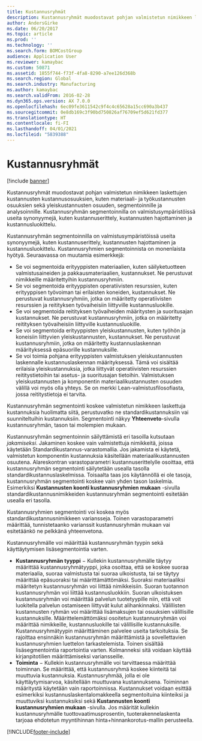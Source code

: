 ```yaml
---
title: Kustannusryhmät
description: Kustannusryhmät muodostavat pohjan valmistetun nimikkeen laskettujen kustannusten kustannusosuuksien, kuten materiaali- ja työkustannusten osuuksien sekä yleiskustannusten osuuden, segmentoinnille ja analysoinnille. Kustannusryhmän segmentoinnilla on valmistusympäristöissä useita synonyymejä, kuten kustannuserittely, kustannusten hajottaminen ja kustannusluokittelu.
author: AndersGirke
ms.date: 06/20/2017
ms.topic: article
ms.prod: ''
ms.technology: ''
ms.search.form: BOMCostGroup
audience: Application User
ms.reviewer: kamaybac
ms.custom: 50871
ms.assetid: 1855f744-f73f-4fa8-8290-a7ee126d368b
ms.search.region: Global
ms.search.industry: Manufacturing
ms.author: kamaybac
ms.search.validFrom: 2016-02-28
ms.dyn365.ops.version: AX 7.0.0
ms.openlocfilehash: 6ec09fe3611542c9f4c4c65628a15cc690a3b437
ms.sourcegitcommit: 0e8db169c3f90bd750826af76709ef5d621fd377
ms.translationtype: HT
ms.contentlocale: fi-FI
ms.lasthandoff: 04/01/2021
ms.locfileid: "5839388"
---
```

# <a name="cost-groups"></a>Kustannusryhmät

[!include [banner](../includes/banner.md)]

Kustannusryhmät muodostavat pohjan valmistetun nimikkeen laskettujen kustannusten kustannusosuuksien, kuten materiaali- ja työkustannusten osuuksien sekä yleiskustannusten osuuden, segmentoinnille ja analysoinnille. Kustannusryhmän segmentoinnilla on valmistusympäristöissä useita synonyymejä, kuten kustannuserittely, kustannusten hajottaminen ja kustannusluokittelu. 

Kustannusryhmän segmentoinnilla on valmistusympäristöissä useita synonyymejä, kuten kustannuserittely, kustannusten hajottaminen ja kustannusluokittelu. Kustannusryhmien segmentoinnista on monenlaista hyötyä. Seuraavassa on muutamia esimerkkejä:

-   Se voi segmentoida erityyppisten materiaalien, kuten säilyketuotteen valmistusaineiden ja pakkausmateriaalien, kustannukset. Ne perustuvat nimikkeille määritettyihin kustannusryhmiin.
-   Se voi segmentoida erityyppisten operatiivisten resurssien, kuten erityyppisen työvoiman tai erilaisten koneiden, kustannukset. Ne perustuvat kustannusryhmiin, jotka on määritetty operatiivisten resurssien ja reitityksen työvaiheisiin liittyville kustannusluokille.
-   Se voi segmentoida reitityksen työvaiheiden määritysten ja suoritusajan kustannukset. Ne perustuvat kustannusryhmiin, jotka on määritetty reitityksen työvaiheisiin liittyville kustannusluokille.
-   Se voi segmentoida erityyppisten yleiskustannusten, kuten työhön ja koneisiin liittyvien yleiskustannusten, kustannukset. Ne perustuvat kustannusryhmiin, jotka on määritetty kustannuslaskennan määrityksessä epäsuorille kustannuksille.
-   Se voi toimia pohjana erityyppisten valmistuksen yleiskustannusten laskennalle kustannuslaskennan määrityksessä. Tämä voi sisältää erilaisia yleiskustannuksia, jotka liittyvät operatiivisten resurssien reititystietoihin tai asetus- ja suoritusajan tietoihin. Valmistuksen yleiskustannusten ja komponentin materiaalikustannusten osuuden välillä voi myös olla yhteys. Se on merkki Lean-valmistusfilosofiasta, jossa reititystietoja ei tarvita.

Kustannusryhmän segmentointi koskee valmistetun nimikkeen laskettuja kustannuksia huolimatta siitä, perustuvatko ne standardikustannuksiin vai suunniteltuihin kustannuksiin. Segmentointi näkyy **Yhteenveto**-sivulla kustannusryhmän, tason tai molempien mukaan. 

Kustannusryhmän segmentoinnin säilyttämistä eri tasoilla kutsutaan *jakamiseksi*. Jakaminen koskee vain valmistettuja nimikkeitä, joissa käytetään Standardikustannus-varastomallia. Jos jakamista ei käytetä, valmistetun komponentin kustannuksia käsitellään materiaalikustannusten osuutena. Alareskontran varastoparametri kustannuserittelylle osoittaa, että kustannusryhmän segmentointi säilytetään usealla tasolla standardikustannuslaskelmissa. Toisaalta taas jos käytännöllä ei ole tasoja, kustannusryhmän segmentointi koskee vain yhden tason laskelmia. Esimerkiksi **Kustannusten koonti kustannusryhmien mukaan** -sivulla standardikustannusnimikkeiden kustannusryhmän segmentointi esitetään usealla eri tasolla. 

Kustannusryhmien segmentointi voi koskea myös standardikustannusnimikkeen variansseja. Toinen varastoparametri määrittää, tunnistetaanko varianssit kustannusryhmän mukaan vai esitetäänkö ne pelkkänä yhteenvetona. 

Kustannusryhmälle voi määrittää kustannusryhmän tyypin sekä käyttäytymisen lisäsegmentointia varten.

-   **Kustannusryhmän tyyppi** − Kullekin kustannusryhmälle täytyy määrittää kustannusryhmätyyppi, joka osoittaa, että se koskee suoraa materiaalia, suoraa valmistusta tai suoraa ulkoistusta, tai se täytyy määrittää epäsuoraksi tai määrittämättömäksi. Suoraksi materiaaliksi määritetyn kustannusryhmän voi liittää nimikkeisiin. Suoran tuotannon kustannusryhmän voi liittää kustannusluokkiin. Suoran ulkoistuksen kustannusryhmän voi määrittää palvelun tuotetyypille niin, että voit luokitella palvelun ostamiseen liittyvät kulut alihankinnaksi. Välillisten kustannusten ryhmän voi määrittää lisämaksujen tai osuuksien välillisille kustannuksille. Määrittelemättömäksi osoitetun kustannusryhmän voi määrittää nimikkeille, kustannusluokille tai välillisille kustannuksille. Kustannusryhmätyypin määrittäminen palvelee useita tarkoituksia. Se rajoittaa ensinnäkin kustannusryhmän määrittämistä ja sovellettavien kustannusryhmien luettelon tarkastelemista. Toinen sisältää lisäsegmentointia raportointia varten. Kolmanneksi sitä voidaan käyttää kirjanpitotilien määrittämiseksi variansseille.
-   **Toiminta** − Kullekin kustannusryhmälle voi tarvittaessa määrittää toiminnan. Se määrittää, että kustannusryhmä koskee kiinteitä tai muuttuvia kustannuksia. Kustannusryhmää, jolla ei ole käyttäytymisarvoa, käsitellään muuttuvana kustannuksena. Toiminnan määritystä käytetään vain raportoinnissa. Kustannukset voidaan esittää esimerkiksi kustannuslaskentalomakkeella segmentoituina kiinteiksi ja muuttuviksi kustannuksiksi sekä **Kustannusten koonti kustannusryhmien mukaan** -sivulla. Jos määrität kullekin kustannusryhmälle tuottovaatimusprosentin, tuoterakennelaskenta tarjoaa ehdotetun myyntihinnan hinta+hinnankorotus-mallin perusteella.






[!INCLUDE[footer-include](../../includes/footer-banner.md)]